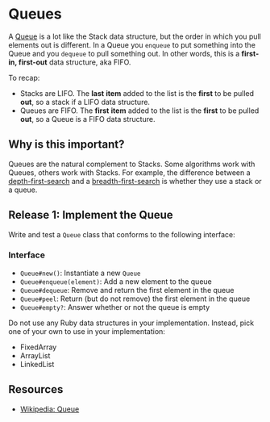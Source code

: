 # Queues

A [Queue](http://en.wikipedia.org/wiki/Queue_%28abstract_data_type%29) is a lot like the Stack data structure, but the order in which you pull elements out is different. In a Queue you `enqueue` to put something into the Queue and you `dequeue` to pull something out. In other words, this is a **first-in, first-out** data structure, aka FIFO.

To recap:
 * Stacks are LIFO. The **last** **item** added to the list is the **first** to be pulled **out**, so a stack if a LIFO data structure.
 * Queues are FIFO. The **first** **item** added to the list is the **first** to be pulled **out**, so a Queue is a FIFO data structure.

## Why is this important?

Queues are the natural complement to Stacks. Some algorithms work with Queues, others work with Stacks. For example, the difference between a [depth-first-search](https://en.wikipedia.org/wiki/Depth-first_search) and a [breadth-first-search](https://en.wikipedia.org/wiki/Breadth-first_search) is whether they use a stack or a queue.

## Release 1: Implement the Queue

Write and test a `Queue` class that conforms to the following interface:

### Interface
- `Queue#new()`: Instantiate a new `Queue`
- `Queue#enqueue(element)`: Add a new element to the queue
- `Queue#dequeue`: Remove and return the first element in the queue
- `Queue#peel`: Return (but do not remove) the first element in the queue
- `Queue#empty?`: Answer whether or not the queue is empty

Do not use any Ruby data structures in your implementation. Instead, pick one of your own to use in your implementation:

 * FixedArray
 * ArrayList
 * LinkedList

## Resources

* [Wikipedia: Queue](http://en.wikipedia.org/wiki/Queue_%28abstract_data_type%29)